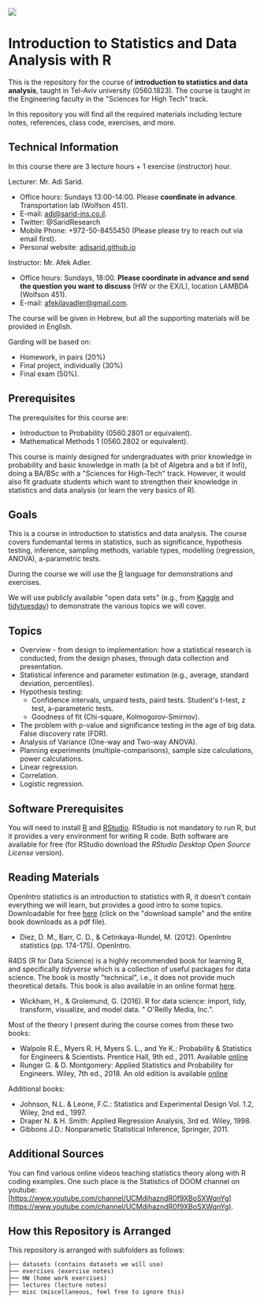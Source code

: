 ![](https://raw.githubusercontent.com/adisarid/intro_statistics_R/bcdb6af4058308ebe999d0a477d6a1bb9030ffa2/misc/tau_engineering_logo.png)

# Introduction to Statistics and Data Analysis with R

This is the repository for the course of **introduction to statistics and data analysis**, taught in Tel-Aviv university (0560.1823). The course is taught in the Engineering faculty in the "Sciences for High Tech" track.

In this repository you will find all the required materials including lecture notes, references, class code, exercises, and more.

## Technical Information

In this course there are 3 lecture hours + 1 exercise (instructor) hour.

Lecturer: Mr. Adi Sarid.

   * Office hours: Sundays 13:00-14:00. Please **coordinate in advance**. Transportation lab (Wolfson 451).
   * E-mail: adi@sarid-ins.co.il.
   * Twitter: @SaridResearch
   * Mobile Phone: +972-50-8455450 (Please please try to reach out via email first).
   * Personal website: [adisarid.github.io](adisarid.github.io)

Instructor: Mr. Afek Adler.

   * Office hours: Sundays, 18:00. **Please coordinate in advance and send the question you want to discuss** (HW or the EX/L), location LAMBDA (Wolfson 451).
   * E-mail: afekilayadler@gmail.com.

The course will be given in Hebrew, but all the supporting materials will be provided in English.

Garding will be based on: 

   * Homework, in pairs (20%)
   * Final project, individually (30%)
   * Final exam (50%).

## Prerequisites

The prerequisites for this course are:

   * Introduction to Probability (0560.2801 or equivalent). 
   * Mathematical Methods 1 (0560.2802 or equivalent).
   
This course is mainly designed for undergraduates with prior knowledge in probability and basic knowledge in math (a bit of Algebra and a bit if Infi), doing a BA/BSc with a "Sciences for High-Tech" track. However, it would also fit graduate students which want to strengthen their knowledge in statistics and data analysis (or learn the very basics of R).

## Goals

This is a course in introduction to statistics and data analysis. The course covers fundemantal terms in statistics, such as significance, hypothesis testing, inference, sampling methods, variable types, modelling (regression, ANOVA), a-parametric tests.

During the course we will use the [R](https://www.r-project.org) language for demonstrations and exercises.

We will use publicly available "open data sets" (e.g., from [Kaggle](https://kaggle.com) and [tidytuesday](https://github.com/rfordatascience/tidytuesday)) to demonstrate the various topics we will cover.

## Topics

   * Overview - from design to implementation: how a statistical research is conducted, from the design phases, through data collection and presentation.
   * Statistical inference and parameter estimation (e.g., average, standard deviation, percentiles).
   * Hypothesis testing:
      * Confidence intervals, unpaird tests, paird tests. Student's t-test, z test, a-parameteric tests.
	  * Goodness of fit (Chi-square, Kolmogorov-Smirnov).
   * The problem with p-value and significance testing in the age of big data. False discovery rate (FDR).
   * Analysis of Variance (One-way and Two-way ANOVA).
   * Planning experiments (multiple-comparisons), sample size calculations, power calculations.
   * Linear regression.
   * Correlation.
   * Logistic regression.

## Software Prerequisites

You will need to install [R](https://www.r-project.org) and [RStudio](https://rstudio.com/products/rstudio/download/). RStudio is not mandatory to run R, but it provides a very environment for writing R code. Both software are available for free (for RStudio download the *RStudio Desktop Open Source License* version).

## Reading Materials

OpenIntro statistics is an introduction to statistics with R, it doesn't contain everything we will learn, but provides a good intro to some topics. Downloadable for free [here](https://leanpub.com/openintro-statistics/) (click on the "download sample" and the entire book downloads as a pdf file).

   * Diez, D. M., Barr, C. D., & Cetinkaya-Rundel, M. (2012). OpenIntro statistics (pp. 174-175). OpenIntro.

R4DS (R for Data Science) is a highly recommended book for learning R, and specifically *tidyverse* which is a collection of useful packages for data science. The book is mostly "technical", i.e., it does not provide much theoretical details. This book is also available in an online format [here](https://r4ds.had.co.nz/).

   * Wickham, H., & Grolemund, G. (2016). R for data science: import, tidy, transform, visualize, and model data. " O'Reilly Media, Inc.".

Most of the theory I present during the course comes from these two books:

   * Walpole R.E., Myers R. H, Myers S. L., and Ye K.: Probability & Statistics for Engineers & Scientists. Prentice Hall, 9th ed., 2011. Available [online](https://fac.ksu.edu.sa/sites/default/files/probability_and_statistics_for_engineers_and_scientisst.pdf)
   * Runger G. & D. Montgomery: Applied Statistics and Probability for Engineers. Wiley, 7th ed., 2018. An old edition is available [online](http://www.um.edu.ar/math/montgomery.pdf)
   
Additional books:

   * Johnson, N.L. & Leone, F.C.: Statistics and Experimental Design Vol. 1.2, Wiley, 2nd ed., 1997.
   * Draper N. & H. Smith: Applied Regression Analysis, 3rd  ed. Wiley, 1998.
   * Gibbons J.D.: Nonparametic Statistical Inference, Springer, 2011.

## Additional Sources

You can find various online videos teaching statistics theory along with R coding examples. One such place is the Statistics of DOOM channel on youtube: [https://www.youtube.com/channel/UCMdihazndR0f9XBoSXWqnYg](https://www.youtube.com/channel/UCMdihazndR0f9XBoSXWqnYg).

## How this Repository is Arranged

This repository is arranged with subfolders as follows:

```
├── datasets (contains datasets we will use)
├── exercises (exercise notes)
├── HW (home work exercises)
├── lectures (lecture notes)
├── misc (miscellaneous, feel free to ignore this) 
```